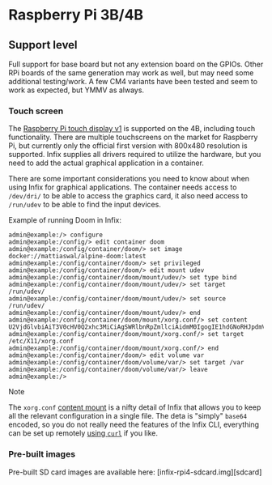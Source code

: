 # Raspberry Pi 3B/4B

## Support level

Full support for base board but not any extension board on the GPIOs.
Other RPi boards of the same generation may work as well, but may need
some additional testing/work.  A few CM4 variants have been tested and
seem to work as expected, but YMMV as always.

### Touch screen

The [Raspberry Pi touch display v1][0] is supported on the 4B, including
touch functionality.  There are multiple touchscreens on the market for
Raspberry Pi, but currently only the official first version with 800x480
resolution is supported.  Infix supplies all drivers required to utilize
the hardware, but you need to add the actual graphical application in a
container.

There are some important considerations you need to know about when
using Infix for graphical applications.  The container needs access to
`/dev/dri/` to be able to access the graphics card, it also need access
to `/run/udev` to be able to find the input devices.

Example of running Doom in Infix:

```
admin@example:/> configure
admin@example:/config/> edit container doom
admin@example:/config/container/doom/> set image docker://mattiaswal/alpine-doom:latest
admin@example:/config/container/doom/> set privileged
admin@example:/config/container/doom/> edit mount udev
admin@example:/config/container/doom/mount/udev/> set type bind
admin@example:/config/container/doom/mount/udev/> set target /run/udev/
admin@example:/config/container/doom/mount/udev/> set source /run/udev/
admin@example:/config/container/doom/mount/udev/> end
admin@example:/config/container/doom/mount/xorg.conf/> set content U2VjdGlvbiAiT3V0cHV0Q2xhc3MiCiAgSWRlbnRpZmllciAidmM0IgogIE1hdGNoRHJpdmVyICJ2YzQiCiAgRHJpdmVyICJtb2Rlc2V0dGluZyIKICBPcHRpb24gIlByaW1hcnlHUFUiICJ0cnVlIgpFbmRTZWN0aW9uCg==
admin@example:/config/container/doom/mount/xorg.conf/> set target /etc/X11/xorg.conf
admin@example:/config/container/doom/mount/xorg.conf/> end
admin@example:/config/container/doom/> edit volume var
admin@example:/config/container/doom/volume/var/> set target /var
admin@example:/config/container/doom/volume/var/> leave
admin@example:/>
```

> [!NOTE]
> The `xorg.conf` [content mount][2] is a nifty detail of Infix that
> allows you to keep all the relevant configuration in a single file.
> The deta is "simply" `base64` encoded, so you do not really need the
> features of the Infix CLI, everything can be set up remotely [using
> `curl`][3] if you like.

### Pre-built images

Pre-built SD card images are available here: [infix-rpi4-sdcard.img][sdcard]

[0]: https://www.raspberrypi.com/products/raspberry-pi-touch-display/
[1]: https://github.com/kernelkit/infix/releases/download/latest-boot/infix-rpi4-sdcard.img
[2]: https://kernelkit.org/infix/latest/container/#content-mounts
[3]: https://kernelkit.org/infix/latest/scripting-restconf/
